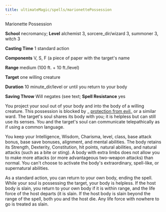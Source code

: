 ```yaml
---
title: ultimateMagic/spells/marionettePossession
---
```

Marionette Possession

**School** necromancy; **Level** alchemist 3, sorcere_dir/wizard 3, summoner 3, witch 3

**Casting Time** 1 standard action

**Components** V, S, F (a piece of paper with the target's name

**Range** medium (100 ft. + 10 ft./level)

**Target** one willing creature

**Duration** 10 minute_dir/level or until you return to your body

**Saving Throw** Will negates (see text; **Spell Resistance** yes

You project your soul out of your body and into the body of a willing creature. This possession is blocked by _ [protection from evil](spell_dir/protectionFromEvil#_protection-from-evil)_ or a similar ward. The target's soul shares its body with you; it is helpless but can still use its senses. You and the target's soul can communicate telepathically as if using a common language.

You keep your Intelligence, Wisdom, Charisma, level, class, base attack bonus, base save bonuses, alignment, and mental abilities. The body retains its Strength, Dexterity, Constitution, hit points, natural abilities, and natural attacks (such as a bite or sting). A body with extra limbs does not allow you to make more attacks (or more advantageous two-weapon attacks) than normal. You can't choose to activate the body's extraordinary, spell-like, or supernatural abilities.

As a standard action, you can return to your own body, ending the spell. While your soul is possessing the target, your body is helpless. If the host body is slain, you return to your own body if it is within range, and the life force of the host departs (it is slain. If the host body is slain beyond the range of the spell, both you and the host die. Any life force with nowhere to go is treated as slain.

